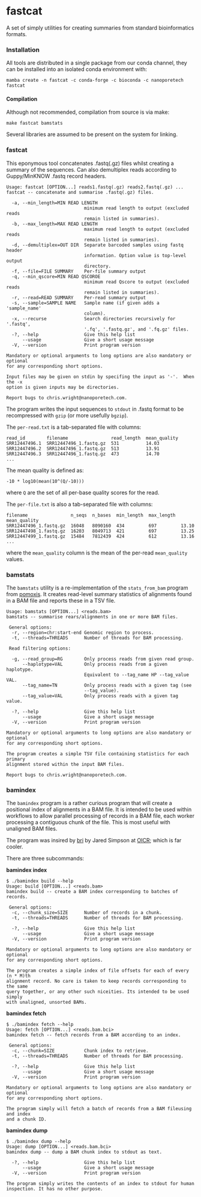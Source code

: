 # fastcat

A set of simply utilities for creating summaries from standard bioinformatics formats.

### Installation

All tools are distributed in a single package from our conda channel, they can be installed
into an isolated conda environment with:

```
mamba create -n fastcat -c conda-forge -c bioconda -c nanoporetech fastcat
```

#### Compilation

Although not recommended, compilation from source is via make:

```
make fastcat bamstats
```

Several libraries are assumed to be present on the system for linking.

### fastcat

This eponymous tool concatenates .fastq(.gz) files whilst creating a summary
of the sequences. Can also demultiplex reads according to Guppy/MinKNOW
.fastq record headers.

```
Usage: fastcat [OPTION...] reads1.fastq(.gz) reads2.fastq(.gz) ...
fastcat -- concatenate and summarise .fastq(.gz) files.

  -a, --min_length=MIN READ LENGTH
                             minimum read length to output (excluded reads
                             remain listed in summaries).
  -b, --max_length=MAX READ LENGTH
                             maximum read length to output (excluded reads
                             remain listed in summaries).
  -d, --demultiplex=OUT DIR  Separate barcoded samples using fastq header
                             information. Option value is top-level output
                             directory.
  -f, --file=FILE SUMMARY    Per-file summary output
  -q, --min_qscore=MIN READ QSCOROE
                             minimum read Qscore to output (excluded reads
                             remain listed in summaries).
  -r, --read=READ SUMMARY    Per-read summary output
  -s, --sample=SAMPLE NAME   Sample name (if given adds a 'sample_name'
                             column).
  -x, --recurse              Search directories recursively for '.fastq',
                             '.fq', '.fastq.gz', and '.fq.gz' files.
  -?, --help                 Give this help list
      --usage                Give a short usage message
  -V, --version              Print program version

Mandatory or optional arguments to long options are also mandatory or optional
for any corresponding short options.

Input files may be given on stdin by specifing the input as '-'.  When the -x
option is given inputs may be directories.

Report bugs to chris.wright@nanoporetech.com.
```

The program writes the input sequences to `stdout` in .fastq format to be
recompressed with `gzip` (or more usefully `bgzip`).

The `per-read.txt` is a tab-separated file with columns:

```
read_id        filename                read_length  mean_quality
SRR12447496.1  SRR12447496_1.fastq.gz  531          14.03
SRR12447496.2  SRR12447496_1.fastq.gz  513          13.91
SRR12447496.3  SRR12447496_1.fastq.gz  473          14.70
...
```

The mean quality is defined as:
```
-10 * log10(mean(10^(Q/-10)))
```

where `Q` are the set of all per-base quality scores for the read.

The `per-file.txt` is also a tab-separated file with columns:

```
filename                n_seqs  n_bases  min_length  max_length  mean_quality
SRR12447496_1.fastq.gz  16048   8090160  434         697         13.10
SRR12447498_1.fastq.gz  16203   8049713  421         697         13.25
SRR12447499_1.fastq.gz  15484   7812439  424         612         13.16
...
```
where the `mean_quality` column is the mean of the per-read `mean_quality` values.

### bamstats

The `bamstats` utility is a re-implementation of the `stats_from_bam` program
from [pomoxis](github.com/nanoporetech/pomoxis). It creates read-level summary
statistics of alignments found in a BAM file and reports these in a TSV file.

```
Usage: bamstats [OPTION...] <reads.bam>
bamstats -- summarise rears/alignments in one or more BAM files.

 General options:
  -r, --region=chr:start-end Genomic region to process.
  -t, --threads=THREADS      Number of threads for BAM processing.

 Read filtering options:

  -g, --read_group=RG        Only process reads from given read group.
      --haplotype=VAL        Only process reads from a given haplotype.
                             Equivalent to --tag_name HP --tag_value VAL.
      --tag_name=TN          Only process reads with a given tag (see
                             --tag_value).
      --tag_value=VAL        Only process reads with a given tag value.

  -?, --help                 Give this help list
      --usage                Give a short usage message
  -V, --version              Print program version

Mandatory or optional arguments to long options are also mandatory or optional
for any corresponding short options.

The program creates a simple TSV file containing statistics for each primary
alignment stored within the input BAM files.

Report bugs to chris.wright@nanoporetech.com.
```


### bamindex

The `bamindex` program is a rather curious program that will create a positional index
of alignments in a BAM file. It is intended to be used  within workflows to allow
parallel processing of records in a BAM file, each worker processing a contiguous chunk
of the file. This is most useful with unaligned BAM files.

The program was insired by [bri](https://github.com/jts/bri) by Jared Simpson at [OICR](https://oicr.on.ca/);
which is far cooler.

There are three subcommands:

**bamindex index**

```
$ ./bamindex build --help
Usage: build [OPTION...] <reads.bam>
bamindex build -- create a BAM index corresponding to batches of records.

 General options:
  -c, --chunk_size=SIZE      Number of records in a chunk.
  -t, --threads=THREADS      Number of threads for BAM processing.

  -?, --help                 Give this help list
      --usage                Give a short usage message
  -V, --version              Print program version

Mandatory or optional arguments to long options are also mandatory or optional
for any corresponding short options.

The program creates a simple index of file offsets for each of every (n * M)th
alignment record. No care is taken to keep records corresponding to the same
query together, or any other such niceities. Its intended to be used simply
with unaligned, unsorted BAMs.
```

**bamindex fetch**

```
$ ./bamindex fetch --help
Usage: fetch [OPTION...] <reads.bam.bci>
bamindex fetch -- fetch records from a BAM according to an index.

 General options:
  -c, --chunk=SIZE           Chunk index to retrieve.
  -t, --threads=THREADS      Number of threads for BAM processing.

  -?, --help                 Give this help list
      --usage                Give a short usage message
  -V, --version              Print program version

Mandatory or optional arguments to long options are also mandatory or optional
for any corresponding short options.

The program simply will fetch a batch of records from a BAM fileusing and index
and a chunk ID.
```

**bamindex dump**

```
$ ./bamindex dump --help 
Usage: dump [OPTION...] <reads.bam.bci>
bamindex dump -- dump a BAM chunk index to stdout as text.

  -?, --help                 Give this help list
      --usage                Give a short usage message
  -V, --version              Print program version

The program simply writes the contents of an index to stdout for human
inspection. It has no other purpose.
```
